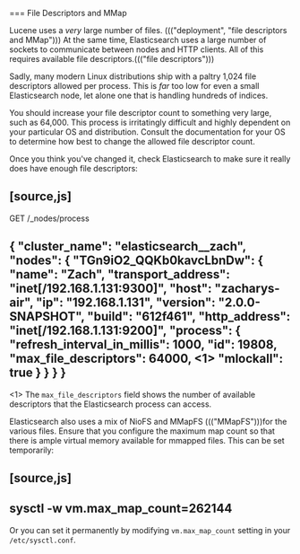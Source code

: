 
=== File Descriptors and MMap 

Lucene uses a _very_ large number of files. ((("deployment", "file descriptors and MMap"))) At the same time, Elasticsearch
uses a large number of sockets to communicate between nodes and HTTP clients.
All of this requires available file descriptors.((("file descriptors")))

Sadly, many modern Linux distributions ship with a paltry 1,024 file descriptors
allowed per process.  This is _far_ too low for even a small Elasticsearch
node, let alone one that is handling hundreds of indices.

You should increase your file descriptor count to something very large, such as
64,000.  This process is irritatingly difficult and highly dependent on your
particular OS and distribution.  Consult the documentation for your OS to determine
how best to change the allowed file descriptor count.

Once you think you've changed it, check Elasticsearch to make sure it really does
have enough file descriptors:

[source,js]
----
GET /_nodes/process

{
   "cluster_name": "elasticsearch__zach",
   "nodes": {
      "TGn9iO2_QQKb0kavcLbnDw": {
         "name": "Zach",
         "transport_address": "inet[/192.168.1.131:9300]",
         "host": "zacharys-air",
         "ip": "192.168.1.131",
         "version": "2.0.0-SNAPSHOT",
         "build": "612f461",
         "http_address": "inet[/192.168.1.131:9200]",
         "process": {
            "refresh_interval_in_millis": 1000,
            "id": 19808,
            "max_file_descriptors": 64000, <1>
            "mlockall": true
         }
      }
   }
}
----
<1> The `max_file_descriptors` field shows the number of available descriptors that
the Elasticsearch process can access.

Elasticsearch also uses a mix of NioFS and MMapFS ((("MMapFS")))for the various files.  Ensure
that you configure the maximum map count so that there is ample virtual memory available for 
mmapped files.  This can be set temporarily:

[source,js]
----
sysctl -w vm.max_map_count=262144
----

Or you can set it permanently by modifying `vm.max_map_count` setting in your `/etc/sysctl.conf`.





